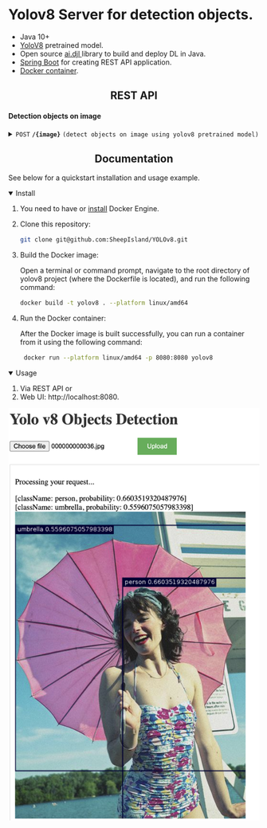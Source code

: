 # Yolov8 Server for detection objects.

- Java 10+
- [YoloV8](https://github.com/ultralytics/ultralytics) pretrained model.
- Open source [ai.djl ](https://djl.ai/) library to build and deploy DL in Java.
- [Spring Boot](https://spring.io/projects/spring-boot) for creating REST API application.
- [Docker container](https://www.docker.com/resources/what-container/).
## <div align="center">REST API</div>

#### Detection objects on image

<details>
  <summary><code>POST</code> <code><b>/{image}</b></code> <code>(detect objects on image using yolov8 pretrained model)</code></summary>

##### Parameters

> | name    |  type     | data type | description                          |
> |---------|-----------|-----------|--------------------------------------|
> | `image` |  required | string    | The image file path in your local fs |

##### Responses

> | http code | content-type                      | response                                                                                                         |
> |-----------|-----------------------------------|------------------------------------------------------------------------------------------------------------------|
> | `200`     | `text/plain;charset=UTF-8`        | `{"detected": classname of objects and probability, "base64Image": base64 encoded image with detected objects}"` |
> | `400`     | `application/json`                | `{"code":"400","message":"Bad Request"}`                                                                         | |

##### Example cURL

> ```javascript
>  curl -X POST -H "Content-Type: application/json" --data @post.json http://localhost:8080/api/detection/detect
> ```

</details>

## <div align="center">Documentation</div>

See below for a quickstart installation and usage example.

<details open>
<summary>Install</summary>

1. You need to have or [install](https://docs.docker.com/engine/install/) Docker Engine.
2. Clone this repository:
    ```bash
    git clone git@github.com:SheepIsland/YOLOv8.git
    ```
3. Build the Docker image:

   Open a terminal or command prompt, navigate to the root directory of yolov8 project (where the Dockerfile is located), and run the following command:
     ```bash
    docker build -t yolov8 . --platform linux/amd64
    ```
4.  Run the Docker container: 
    
    After the Docker image is built successfully, you can run a container from it using the following command:
    ```bash
     docker run --platform linux/amd64 -p 8080:8080 yolov8
    ```

</details>

<details open>
<summary>Usage</summary>

1. Via REST API or
2. Web UI: http://localhost:8080.

![yolov8](yolov8.png)
</details>


